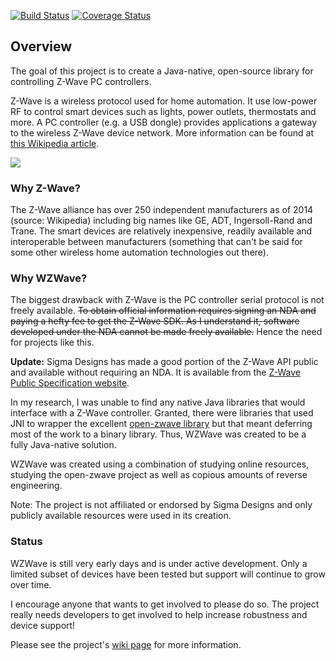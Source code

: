 [![Build Status](https://travis-ci.org/whizzosoftware/WZWave.svg)](https://travis-ci.org/whizzosoftware/WZWave)
[![Coverage Status](https://coveralls.io/repos/whizzosoftware/WZWave/badge.svg)](https://coveralls.io/r/whizzosoftware/WZWave)

## Overview

The goal of this project is to create a Java-native, open-source library for controlling Z-Wave
PC controllers.

Z-Wave is a wireless protocol used for home automation. It use low-power RF to control smart devices such as
lights, power outlets, thermostats and more. A PC controller (e.g. a USB dongle) provides applications a gateway
to the wireless Z-Wave device network. More information can be found at
[this Wikipedia article](http://en.wikipedia.org/wiki/Z-Wave).

![](https://raw.githubusercontent.com/whizzosoftware/WZWave/master/wzwave.jpg)

### Why Z-Wave?

The Z-Wave alliance has over 250 independent manufacturers as of 2014 (source: Wikipedia) including big names like
GE, ADT, Ingersoll-Rand and Trane. The smart devices are relatively inexpensive, readily available and interoperable
between manufacturers (something that can't be said for some other wireless home automation technologies out there).

### Why WZWave?

The biggest drawback with Z-Wave is the PC controller serial protocol is not freely available. ~~To obtain official
information requires signing an NDA and paying a hefty fee to get the Z-Wave SDK. As I understand it, software
developed under the NDA cannot be made freely available.~~ Hence the need for projects like this.

**Update:** Sigma Designs has made a good portion of the Z-Wave API public and available without requiring an NDA. It 
is available from the 
[Z-Wave Public Specification website](http://z-wave.sigmadesigns.com/design-z-wave/z-wave-public-specification/).

In my research, I was unable to find any native Java libraries that would interface with a Z-Wave controller. Granted,
there were libraries that used JNI to wrapper the excellent
[open-zwave library](https://code.google.com/p/open-zwave/) but that meant deferring most of the work to a binary
library. Thus, WZWave was created to be a fully Java-native solution.

WZWave was created using a combination of studying online resources, studying the open-zwave project as well as
copious amounts of reverse engineering.

Note: The project is not affiliated or endorsed by Sigma Designs and only publicly available resources were used in
its creation.

### Status

WZWave is still very early days and is under active development. Only a limited subset of devices have been tested
but support will continue to grow over time.

I encourage anyone that wants to get involved to please do so. The project really needs developers to get involved
to help increase robustness and device support!

Please see the project's [wiki page](https://whizzosoftware.atlassian.net/wiki/display/WZWAV/WZWave+Home) for more
information.

